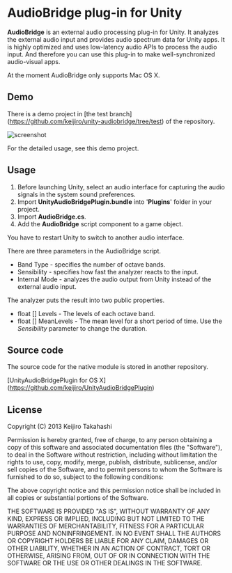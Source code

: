AudioBridge plug-in for Unity
=============================

**AudioBridge** is an external audio processing plug-in for Unity.
It analyzes the external audio input and provides audio spectrum data for
Unity apps. It is highly optimized and uses low-latency audio APIs to process
the audio input. And therefore you can use this plug-in to make
well-synchronized audio-visual apps.

At the moment AudioBridge only supports Mac OS X.

Demo
----

There is a demo project in [the test branch]
(https://github.com/keijiro/unity-audiobridge/tree/test) of the repository.

![screenshot](http://keijiro.github.io/unity-audiobridge/screenshot.png)

For the detailed usage, see this demo project.

Usage
-----

1. Before launching Unity, select an audio interface for capturing the
   audio signals in the system sound preferences.
2. Import **UnityAudioBridgePlugin.bundle** into '**Plugins**' folder in
   your project.
3. Import **AudioBridge.cs**.
4. Add the **AudioBridge** script component to a game object.

You have to restart Unity to switch to another audio interface.

There are three parameters in the AudioBridge script.

- Band Type - specifies the number of octave bands.
- Sensibility - specifies how fast the analyzer reacts to the input.
- Internal Mode - analyzes the audio output from Unity instead of the
  external audio input.

The analyzer puts the result into two public properties.

- float [] Levels - The levels of each octave band.
- float [] MeanLevels - The mean level for a short period of time.
  Use the *Sensibility* parameter to change the duration.

Source code
-----------

The source code for the native module is stored in another repository.

[UnityAudioBridgePlugin for OS X]
(https://github.com/keijiro/UnityAudioBridgePlugin)

License
-------

Copyright (C) 2013 Keijiro Takahashi

Permission is hereby granted, free of charge, to any person obtaining a copy of
this software and associated documentation files (the "Software"), to deal in
the Software without restriction, including without limitation the rights to
use, copy, modify, merge, publish, distribute, sublicense, and/or sell copies of
the Software, and to permit persons to whom the Software is furnished to do so,
subject to the following conditions:

The above copyright notice and this permission notice shall be included in all
copies or substantial portions of the Software.

THE SOFTWARE IS PROVIDED "AS IS", WITHOUT WARRANTY OF ANY KIND, EXPRESS OR
IMPLIED, INCLUDING BUT NOT LIMITED TO THE WARRANTIES OF MERCHANTABILITY, FITNESS
FOR A PARTICULAR PURPOSE AND NONINFRINGEMENT. IN NO EVENT SHALL THE AUTHORS OR
COPYRIGHT HOLDERS BE LIABLE FOR ANY CLAIM, DAMAGES OR OTHER LIABILITY, WHETHER
IN AN ACTION OF CONTRACT, TORT OR OTHERWISE, ARISING FROM, OUT OF OR IN
CONNECTION WITH THE SOFTWARE OR THE USE OR OTHER DEALINGS IN THE SOFTWARE.
